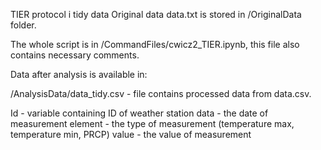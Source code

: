 TIER protocol i tidy data
Original data data.txt is stored in /OriginalData folder.

The whole script is in /CommandFiles/cwicz2_TIER.ipynb, this file also contains necessary comments.

Data after analysis is available in:

/AnalysisData/data_tidy.csv - file contains processed data from data.csv.

Id - variable containing ID of weather station
data - the date of measurement
element - the type of measurement (temperature max, temperature min, PRCP)
value - the value of measurement